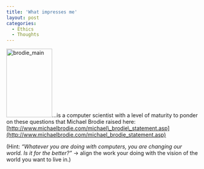 ```yaml
---
title: 'What impresses me'
layout: post
categories:
  - Ethics
  - Thoughts
---
```

[<img class="size-full wp-image-206 alignleft" alt="brodie_main" src="http://stdm.github.io/images/brodie_main.jpg" width="120" height="180" />](http://stdm.github.io/images/brodie_main.jpg)&#8230;is a computer scientist with a level of maturity to ponder on these questions that Michael Brodie raised here: [http://www.michaelbrodie.com/michael\_brodie\_statement.asp](http://www.michaelbrodie.com/michael_brodie_statement.asp)

(Hint: _&#8220;Whatever you are doing with computers, you are changing our world. Is it for the better?&#8221;_ -> align the work your doing with the vision of the world you want to live in.)